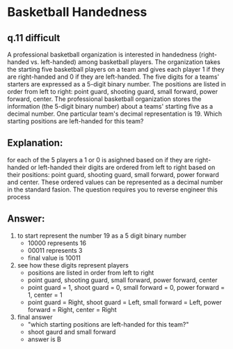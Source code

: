 # Basketball Handedness 
## q.11 difficult

A professional basketball organization is interested in handedness (right-handed vs. left-handed) among basketball 
players. The organization takes the starting five basketball players on a team and gives each player 1 if they are 
right-handed and 0 if they are left-handed. The five digits for a teams' starters are expressed as a 5-digit binary 
number. The positions are listed in order from left to right: point guard, shooting guard, small forward, power 
forward, center. The professional basketball organization stores the information (the 5-digit binary number) about a 
teams' starting five as a decimal number. One particular team's decimal representation is 19. Which starting positions 
are left-handed for this team?

## Explanation:

for each of the 5 players a 1 or 0 is asighned based on if they are right-handed or left-handed their digits are ordered 
from left to right based on their positions: point guard, shooting guard, small forward, power forward and center.
These ordered values can be represented as a decimal number in the standard fasion. The question requires you to reverse
engineer this process


## Answer:
1. to start represent the number 19 as a 5 digit binary number
    * 10000 represents 16
    * 00011 represents 3
    * final value is 10011
2. see how these digits represent players 
    * positions are listed in order from left to right
    * point guard, shooting guard, small forward, power forward, center
    * point guard = 1, shoot guard = 0, small forward = 0, power forward = 1, center = 1
    * point guard = Right, shoot guard = Left, small forward = Left, power forward = Right, center = Right
3. final answer 
    * "which starting positions are left-handed for this team?"
    * shoot gaurd and small forward
    * answer is B